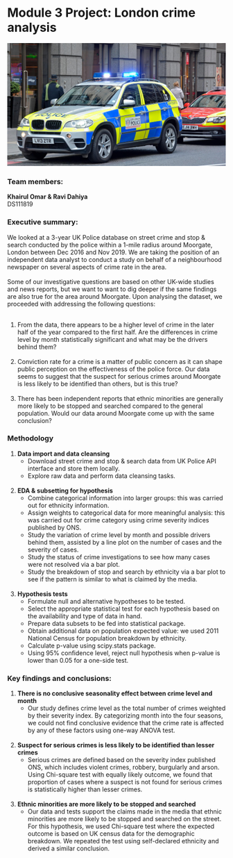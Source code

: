 # Module 3 Project: London crime analysis

<img src="images/police.jpg">

### Team members:

**Khairul Omar & Ravi Dahiya**<br>
DS111819

### Executive summary:

We looked at a 3-year UK Police database on street crime and stop & search conducted by the police within a 1-mile radius around Moorgate, London between Dec 2016 and Nov 2019. We are taking the position of an independent data analyst to conduct a study on behalf of a neighbourhood newspaper on several aspects of crime rate in the area.
<br><br>
Some of our investigative questions are based on other UK-wide studies and news reports, but we want to want to dig deeper if the same findings are also true for the area around Moorgate. Upon analysing the dataset, we proceeded with addressing the following questions:
<br><br>
1. From the data, there appears to be a higher level of crime in the later half of the year compared to the first half. Are the differences in crime level by month statistically significant and what may be the drivers behind them?
<br><br>
2. Conviction rate for a crime is a matter of public concern as it can shape public perception on the effectiveness of the police force. Our data seems to suggest that the suspect for serious crimes around Moorgate is less likely to be identified than others, but is this true?
<br><br>
3. There has been independent reports that ethnic minorities are generally more likely to be stopped and searched compared to the general population. Would our data around Moorgate come up with the same conclusion?

### Methodology

1. **Data import and data cleansing**  
    - Download street crime and stop & search data from UK Police API interface and store them locally.
    - Explore raw data and perform data cleansing tasks.
<br><br>
2. **EDA & subsetting for hypothesis**  
    - Combine categorical information into larger groups: this was carried out for ethnicity information.
    - Assign weights to categorical data for more meaningful analysis: this was carried out for crime category using crime severity indices published by ONS.
    - Study the variation of crime level by month and possible drivers behind them, assisted by a line plot on the number of cases and the severity of cases.
    - Study the status of crime investigations to see how many cases were not resolved via a bar plot.
    - Study the breakdown of stop and search by ethnicity via a bar plot to see if the pattern is similar to what is claimed by the media.
<br><br>
3. **Hypothesis tests**
    - Formulate null and alternative hypotheses to be tested.
    - Select the appropriate statistical test for each hypothesis based on the availability and type of data in hand.
    - Prepare data subsets to be fed into statistical package.
    - Obtain additional data on population expected value: we used 2011 National Census for population breakdown by ethnicity.
    - Calculate p-value using scipy.stats package.
    - Using 95% confidence level, reject null hypothesis when p-value is lower than 0.05 for a one-side test.

### Key findings and conclusions:

1. **There is no conclusive seasonality effect between crime level and month**  
    - Our study defines crime level as the total number of crimes weighted by their severity index. By categorizing month into the four seasons, we could not find conclusive evidence that the crime rate is affected by any of these factors using one-way ANOVA test.
<br><br>
2. **Suspect for serious crimes is less likely to be identified than lesser crimes**   
    - Serious crimes are defined based on the severity index published ONS, which includes violent crimes, robbery, burgularly and arson. Using Chi-square test with equally likely outcome, we found that proportion of cases where a suspect is not found for serious crimes is statistically higher than lesser crimes.
<br><br>
3. **Ethnic minorities are more likely to be stopped and searched**  
    - Our data and tests support the claims made in the media that ethnic minorities are more likely to be stopped and searched on the street. For this hypothesis, we used Chi-square test where the expected outcome is based on UK census data for the demographic breakdown. We repeated the test using self-declared ethnicity and derived a similar conclusion.